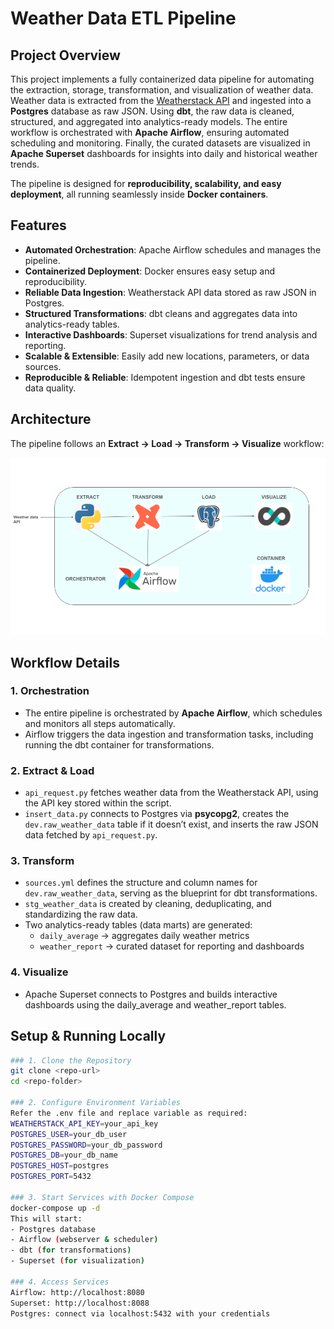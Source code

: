 # Weather Data ETL Pipeline

## Project Overview
This project implements a fully containerized data pipeline for automating the extraction, storage, transformation, and visualization of weather data.  
Weather data is extracted from the [Weatherstack API](https://weatherstack.com/) and ingested into a **Postgres** database as raw JSON. Using **dbt**, the raw data is cleaned, structured, and aggregated into analytics-ready models. The entire workflow is orchestrated with **Apache Airflow**, ensuring automated scheduling and monitoring. Finally, the curated datasets are visualized in **Apache Superset** dashboards for insights into daily and historical weather trends.  

The pipeline is designed for **reproducibility, scalability, and easy deployment**, all running seamlessly inside **Docker containers**.

## Features

- **Automated Orchestration**: Apache Airflow schedules and manages the pipeline.  
- **Containerized Deployment**: Docker ensures easy setup and reproducibility.  
- **Reliable Data Ingestion**: Weatherstack API data stored as raw JSON in Postgres.  
- **Structured Transformations**: dbt cleans and aggregates data into analytics-ready tables.  
- **Interactive Dashboards**: Superset visualizations for trend analysis and reporting.  
- **Scalable & Extensible**: Easily add new locations, parameters, or data sources.  
- **Reproducible & Reliable**: Idempotent ingestion and dbt tests ensure data quality.

## Architecture

The pipeline follows an **Extract → Load → Transform → Visualize** workflow:

![Architecture Diagram](./images/Weather_data_ETL_flow.png)


## Workflow Details

### 1. Orchestration
- The entire pipeline is orchestrated by **Apache Airflow**, which schedules and monitors all steps automatically.  
- Airflow triggers the data ingestion and transformation tasks, including running the dbt container for transformations.

### 2. Extract & Load
- `api_request.py` fetches weather data from the Weatherstack API, using the API key stored within the script.  
- `insert_data.py` connects to Postgres via **psycopg2**, creates the `dev.raw_weather_data` table if it doesn’t exist, and inserts the raw JSON data fetched by `api_request.py`.

### 3. Transform
- `sources.yml` defines the structure and column names for `dev.raw_weather_data`, serving as the blueprint for dbt transformations.  
- `stg_weather_data` is created by cleaning, deduplicating, and standardizing the raw data.  
- Two analytics-ready tables (data marts) are generated:  
  - `daily_average` → aggregates daily weather metrics  
  - `weather_report` → curated dataset for reporting and dashboards

### 4. Visualize
- Apache Superset connects to Postgres and builds interactive dashboards using the daily_average and weather_report tables.

## Setup & Running Locally

```bash
### 1. Clone the Repository
git clone <repo-url>
cd <repo-folder>

### 2. Configure Environment Variables
Refer the .env file and replace variable as required:
WEATHERSTACK_API_KEY=your_api_key
POSTGRES_USER=your_db_user
POSTGRES_PASSWORD=your_db_password
POSTGRES_DB=your_db_name
POSTGRES_HOST=postgres
POSTGRES_PORT=5432

### 3. Start Services with Docker Compose
docker-compose up -d
This will start:
- Postgres database
- Airflow (webserver & scheduler)
- dbt (for transformations)
- Superset (for visualization)

### 4. Access Services
Airflow: http://localhost:8080
Superset: http://localhost:8088
Postgres: connect via localhost:5432 with your credentials
